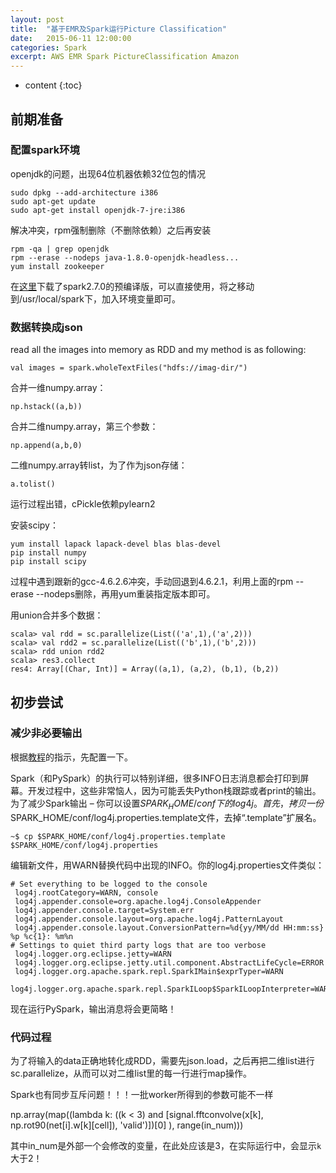 ```yaml
---
layout: post
title:  "基于EMR及Spark运行Picture Classification"
date:   2015-06-11 12:00:00
categories: Spark
excerpt: AWS EMR Spark PictureClassification Amazon
---
```


* content
{:toc}


## 前期准备

### 配置spark环境

openjdk的问题，出现64位机器依赖32位包的情况

    sudo dpkg --add-architecture i386
    sudo apt-get update
    sudo apt-get install openjdk-7-jre:i386  

解决冲突，rpm强制删除（不删除依赖）之后再安装

    rpm -qa | grep openjdk
    rpm --erase --nodeps java-1.8.0-openjdk-headless...
    yum install zookeeper

在[这里](http://www.igniterealtime.org/downloads/index.jsp)下载了spark2.7.0的预编译版，可以直接使用，将之移动到/usr/local/spark下，加入环境变量即可。

### 数据转换成json

read all the images into memory as RDD and my method is as following:
    
    val images = spark.wholeTextFiles("hdfs://imag-dir/")

合并一维numpy.array：

    np.hstack((a,b))

合并二维numpy.array，第三个参数：

    np.append(a,b,0)

二维numpy.array转list，为了作为json存储：
    
    a.tolist()

运行过程出错，cPickle依赖pylearn2

安装scipy：

    yum install lapack lapack-devel blas blas-devel
    pip install numpy
    pip install scipy

过程中遇到跟新的gcc-4.6.2.6冲突，手动回退到4.6.2.1，利用上面的rpm --erase --nodeps删除，再用yum重装指定版本即可。

用union合并多个数据：

    scala> val rdd = sc.parallelize(List(('a',1),('a',2)))
    scala> val rdd2 = sc.parallelize(List(('b',1),('b',2)))
    scala> rdd union rdd2
    scala> res3.collect
    res4: Array[(Char, Int)] = Array((a,1), (a,2), (b,1), (b,2))

## 初步尝试

### 减少非必要输出

根据[教程](http://blog.jobbole.com/86232/)的指示，先配置一下。

Spark（和PySpark）的执行可以特别详细，很多INFO日志消息都会打印到屏幕。开发过程中，这些非常恼人，因为可能丢失Python栈跟踪或者print的输出。为了减少Spark输出 – 你可以设置$SPARK_HOME/conf下的log4j。首先，拷贝一份$SPARK_HOME/conf/log4j.properties.template文件，去掉“.template”扩展名。

    ~$ cp $SPARK_HOME/conf/log4j.properties.template $SPARK_HOME/conf/log4j.properties

编辑新文件，用WARN替换代码中出现的INFO。你的log4j.properties文件类似：

    # Set everything to be logged to the console
     log4j.rootCategory=WARN, console
     log4j.appender.console=org.apache.log4j.ConsoleAppender
     log4j.appender.console.target=System.err
     log4j.appender.console.layout=org.apache.log4j.PatternLayout
     log4j.appender.console.layout.ConversionPattern=%d{yy/MM/dd HH:mm:ss} %p %c{1}: %m%n
    # Settings to quiet third party logs that are too verbose
     log4j.logger.org.eclipse.jetty=WARN
     log4j.logger.org.eclipse.jetty.util.component.AbstractLifeCycle=ERROR
     log4j.logger.org.apache.spark.repl.SparkIMain$exprTyper=WARN
     log4j.logger.org.apache.spark.repl.SparkILoop$SparkILoopInterpreter=WARN

现在运行PySpark，输出消息将会更简略！

### 代码过程

为了将输入的data正确地转化成RDD，需要先json.load，之后再把二维list进行sc.parallelize，从而可以对二维list里的每一行进行map操作。

Spark也有同步互斥问题！！！一批worker所得到的参数可能不一样

np.array(map((lambda k:
            ((k < 3) and [signal.fftconvolve(x[k], np.rot90(net[i].w[k][cell]), 'valid')])[0]
        ), range(in_num)))  

其中in_num是外部一个会修改的变量，在此处应该是3，在实际运行中，会显示`k`大于2！

